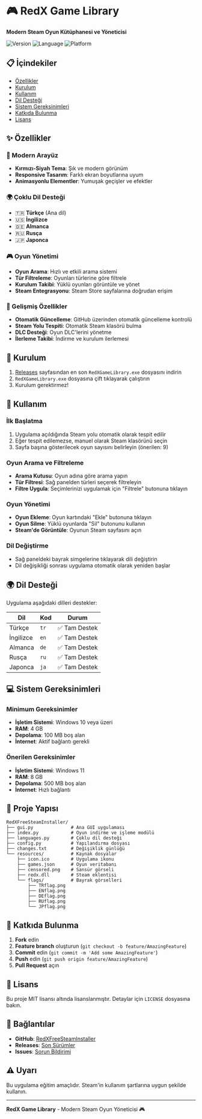 # 🎮 RedX Game Library

**Modern Steam Oyun Kütüphanesi ve Yöneticisi**

![Version](https://img.shields.io/badge/version-v1.4-red)
![Language](https://img.shields.io/badge/language-Python-blue)
![Platform](https://img.shields.io/badge/platform-Windows-lightgrey)

## 📋 İçindekiler

- [Özellikler](#-özellikler)
- [Kurulum](#-kurulum)
- [Kullanım](#-kullanım)
- [Dil Desteği](#-dil-desteği)
- [Sistem Gereksinimleri](#-sistem-gereksinimleri)
- [Katkıda Bulunma](#-katkıda-bulunma)
- [Lisans](#-lisans)

## ✨ Özellikler

### 🎨 Modern Arayüz
- **Kırmızı-Siyah Tema**: Şık ve modern görünüm
- **Responsive Tasarım**: Farklı ekran boyutlarına uyum
- **Animasyonlu Elementler**: Yumuşak geçişler ve efektler

### 🌍 Çoklu Dil Desteği
- 🇹🇷 **Türkçe** (Ana dil)
- 🇺🇸 **İngilizce**
- 🇩🇪 **Almanca**
- 🇷🇺 **Rusça**
- 🇯🇵 **Japonca**

### 🎮 Oyun Yönetimi
- **Oyun Arama**: Hızlı ve etkili arama sistemi
- **Tür Filtreleme**: Oyunları türlerine göre filtrele
- **Kurulum Takibi**: Yüklü oyunları görüntüle ve yönet
- **Steam Entegrasyonu**: Steam Store sayfalarına doğrudan erişim

### 🔧 Gelişmiş Özellikler
- **Otomatik Güncelleme**: GitHub üzerinden otomatik güncelleme kontrolü
- **Steam Yolu Tespiti**: Otomatik Steam klasörü bulma
- **DLC Desteği**: Oyun DLC'lerini yönetme
- **İlerleme Takibi**: İndirme ve kurulum ilerlemesi

## 🚀 Kurulum

1. [Releases](https://github.com/Scriptez1/RedXFreeSteamInstaller/releases/latest) sayfasından en son `RedXGameLibrary.exe` dosyasını indirin
2. `RedXGameLibrary.exe` dosyasına çift tıklayarak çalıştırın
3. Kurulum gerektirmez!

## 📖 Kullanım

### İlk Başlatma
1. Uygulama açıldığında Steam yolu otomatik olarak tespit edilir
2. Eğer tespit edilemezse, manuel olarak Steam klasörünü seçin
3. Sayfa başına gösterilecek oyun sayısını belirleyin (önerilen: 9)

### Oyun Arama ve Filtreleme
- **Arama Kutusu**: Oyun adına göre arama yapın
- **Tür Filtresi**: Sağ panelden türleri seçerek filtreleyin
- **Filtre Uygula**: Seçimlerinizi uygulamak için "Filtrele" butonuna tıklayın

### Oyun Yönetimi
- **Oyun Ekleme**: Oyun kartındaki "Ekle" butonuna tıklayın
- **Oyun Silme**: Yüklü oyunlarda "Sil" butonunu kullanın
- **Steam'de Görüntüle**: Oyunun Steam sayfasını açın

### Dil Değiştirme
- Sağ paneldeki bayrak simgelerine tıklayarak dili değiştirin
- Dil değişikliği sonrası uygulama otomatik olarak yeniden başlar

## 🌍 Dil Desteği

Uygulama aşağıdaki dilleri destekler:

| Dil | Kod | Durum |
|-----|-----|-------|
| Türkçe | `tr` | ✅ Tam Destek |
| İngilizce | `en` | ✅ Tam Destek |
| Almanca | `de` | ✅ Tam Destek |
| Rusça | `ru` | ✅ Tam Destek |
| Japonca | `ja` | ✅ Tam Destek |

## 💻 Sistem Gereksinimleri

### Minimum Gereksinimler
- **İşletim Sistemi**: Windows 10 veya üzeri
- **RAM**: 4 GB
- **Depolama**: 100 MB boş alan
- **İnternet**: Aktif bağlantı gerekli

### Önerilen Gereksinimler
- **İşletim Sistemi**: Windows 11
- **RAM**: 8 GB
- **Depolama**: 500 MB boş alan
- **İnternet**: Hızlı bağlantı

## 📁 Proje Yapısı

```
RedXFreeSteamInstaller/
├── gui.py              # Ana GUI uygulaması
├── index.py            # Oyun indirme ve işleme modülü
├── languages.py        # Çoklu dil desteği
├── config.py           # Yapılandırma dosyası
├── changes.txt         # Değişiklik günlüğü
└── resources/          # Kaynak dosyalar
    ├── icon.ico        # Uygulama ikonu
    ├── games.json      # Oyun veritabanı
    ├── censored.png    # Sansür görseli
    ├── redx.dll        # Steam eklentisi
    └── flags/          # Bayrak görselleri
        ├── TRflag.png
        ├── ENflag.png
        ├── DEflag.png
        ├── RUflag.png
        └── JPflag.png
```

## 🤝 Katkıda Bulunma

1. **Fork** edin
2. **Feature branch** oluşturun (`git checkout -b feature/AmazingFeature`)
3. **Commit** edin (`git commit -m 'Add some AmazingFeature'`)
4. **Push** edin (`git push origin feature/AmazingFeature`)
5. **Pull Request** açın

## 📝 Lisans

Bu proje MIT lisansı altında lisanslanmıştır. Detaylar için `LICENSE` dosyasına bakın.

## 🔗 Bağlantılar

- **GitHub**: [RedXFreeSteamInstaller](https://github.com/Scriptez1/RedXFreeSteamInstaller)
- **Releases**: [Son Sürümler](https://github.com/Scriptez1/RedXFreeSteamInstaller/releases)
- **Issues**: [Sorun Bildirimi](https://github.com/Scriptez1/RedXFreeSteamInstaller/issues)

## ⚠️ Uyarı

Bu uygulama eğitim amaçlıdır. Steam'in kullanım şartlarına uygun şekilde kullanın.

---

**RedX Game Library** - Modern Steam Oyun Yöneticisi 🎮